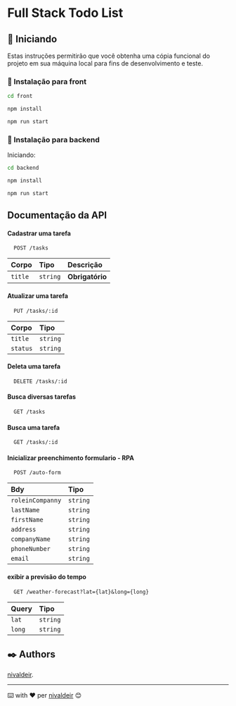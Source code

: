 # Full Stack Todo List

## 🚀 Iniciando

Estas instruções permitirão que você obtenha uma cópia funcional do projeto em sua máquina local para fins de desenvolvimento e teste.

### 🔧 Instalação para front

```bash
cd front

npm install

npm run start
```

### 🔧 Instalação para backend

Iniciando:
```bash
cd backend

npm install

npm run start
```

## Documentação da API

#### Cadastrar uma tarefa
```http
  POST /tasks
```
| Corpo   | Tipo       | Descrição                           |
| :---------- | :--------- | :---------------------------------- |
| `title` | `string` | **Obrigatório** |

#### Atualizar uma tarefa
```http
  PUT /tasks/:id
```
| Corpo   | Tipo       |
| :---------- | :--------- 
| `title` | `string` |  
| `status` | `string` | 

#### Deleta uma tarefa
```http
  DELETE /tasks/:id
```

#### Busca diversas tarefas
```http
  GET /tasks
```


#### Busca uma tarefa
```http
  GET /tasks/:id
```


#### Inicializar preenchimento formulario - RPA
```http
  POST /auto-form
```
| Bdy   | Tipo       |
| :---------- | :--------- 
| `roleinCompanny` | `string` |  
| `lastName` | `string` |
| `firstName` | `string` |  
| `address` | `string` | 
| `companyName` | `string` |  
| `phoneNumber` | `string` |
| `email` | `string` | 

#### exibir a previsão do tempo
```http
  GET /weather-forecast?lat={lat}&long={long}
```
| Query   | Tipo       |
| :---------- | :--------- 
| `lat` | `string` |  
| `long` | `string` | 

## ✒️ Authors

[nivaldeir](https://github.com/nivaldeir).

---
⌨️ with ❤️ per [nivaldeir](https://github.com/Nivaldeir) 😊
